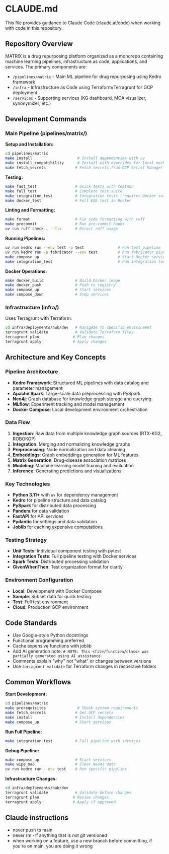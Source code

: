 # CLAUDE.md

This file provides guidance to Claude Code (claude.ai/code) when working with code in this
repository.

## Repository Overview

MATRIX is a drug repurposing platform organized as a monorepo containing machine learning pipelines,
infrastructure as code, applications, and services. The primary components are:

- `/pipelines/matrix` - Main ML pipeline for drug repurposing using Kedro framework
- `/infra` - Infrastructure as Code using Terraform/Terragrunt for GCP deployment
- `/services` - Supporting services (KG dashboard, MOA visualizer, synonymizer, etc.)

## Development Commands

### Main Pipeline (pipelines/matrix/)

**Setup and Installation:**

```bash
cd pipelines/matrix
make install                    # Install dependencies with uv
make install_compatibility      # Install with overrides for local machine limitations
make fetch_secrets             # Fetch secrets from GCP Secret Manager
```

**Testing:**

```bash
make fast_test                 # Quick tests with testmon
make full_test                 # Complete test suite
make integration_test          # Integration tests (requires Docker services)
make docker_test               # Full E2E test in Docker
```

**Linting and Formatting:**

```bash
make format                    # Fix code formatting with ruff
make precommit                 # Run pre-commit hooks
uv run ruff check . --fix      # Direct ruff usage
```

**Running Pipelines:**

```bash
uv run kedro run --env test -p test               # Run test pipeline
uv run kedro run -p fabricator --env test         # Run fabricator pipeline
make compose_up                                   # Start Docker services
make integration_test                             # Run integration tests
```

**Docker Operations:**

```bash
make docker_build              # Build Docker image
make docker_push               # Push to registry
make compose_up                # Start services
make compose_down              # Stop services
```

### Infrastructure (infra/)

Uses Terragrunt with Terraform:

```bash
cd infra/deployments/hub/dev   # Navigate to specific environment
terragrunt validate            # Validate Terraform files
terragrunt plan               # Plan changes
terragrunt apply              # Apply changes
```

## Architecture and Key Concepts

### Pipeline Architecture

- **Kedro Framework**: Structured ML pipelines with data catalog and parameter management
- **Apache Spark**: Large-scale data preprocessing with PySpark
- **Neo4j**: Graph database for knowledge graph storage and querying
- **MLflow**: Experiment tracking and model management
- **Docker Compose**: Local development environment orchestration

### Data Flow

1. **Ingestion**: Raw data from multiple knowledge graph sources (RTX-KG2, ROBOKOP)
2. **Integration**: Merging and normalizing knowledge graphs
3. **Preprocessing**: Node normalization and data cleaning
4. **Embeddings**: Graph embeddings generation for ML features
5. **Matrix Generation**: Drug-disease association matrices
6. **Modeling**: Machine learning model training and evaluation
7. **Inference**: Generating predictions and visualizations

### Key Technologies

- **Python 3.11+** with `uv` for dependency management
- **Kedro** for pipeline structure and data catalog
- **PySpark** for distributed data processing
- **Pandera** for data validation
- **FastAPI** for API services
- **Pydantic** for settings and data validation
- **Joblib** for caching expensive computations

### Testing Strategy

- **Unit Tests**: Individual component testing with pytest
- **Integration Tests**: Full pipeline testing with Docker services
- **Spark Tests**: Distributed processing validation
- **GivenWhenThen**: Test organization format for clarity

### Environment Configuration

- **Local**: Development with Docker Compose
- **Sample**: Subset data for quick testing
- **Test**: Full test environment
- **Cloud**: Production GCP environment

## Code Standards

- Use Google-style Python docstrings
- Functional programming preferred
- Cache expensive functions with joblib
- Add AI generation note:
  `# NOTE: This <file/function/class> was partially generated using AI assistance.`
- Comments explain "why" not "what" or changes between versions
- Use `terragrunt validate` for Terraform changes in respective folders

## Common Workflows

**Start Development:**

```bash
cd pipelines/matrix
make prerequisites              # Check system requirements
make fetch_secrets             # Get GCP secrets
make install                   # Install dependencies
make compose_up                # Start services
```

**Run Full Pipeline:**

```bash
make integration_test          # Full pipeline with services
```

**Debug Pipeline:**

```bash
make compose_up                # Start services
make wipe_neo                  # Clear Neo4j data
uv run kedro run --env test    # Run specific pipeline
```

**Infrastructure Changes:**

```bash
cd infra/deployments/hub/dev
terragrunt validate            # Validate before changes
terragrunt plan               # Review changes
terragrunt apply              # Apply if approved
```

## Claude instructions

- never push to main
- never rm -rf anything that is not git versioned
- when working on a feature, use a new branch before committing, if you're on main, you are doing it
  wrong
